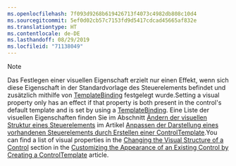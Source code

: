 ```yaml
---
ms.openlocfilehash: 7f093d9268b619426713f4073c4982db808c10d4
ms.sourcegitcommit: 5ef0d02cb57c7153fd9d5417cdcad45665af832e
ms.translationtype: HT
ms.contentlocale: de-DE
ms.lasthandoff: 08/29/2019
ms.locfileid: "71138049"
---
```

> [!NOTE]
>  <span data-ttu-id="d56f2-101">Das Festlegen einer visuellen Eigenschaft erzielt nur einen Effekt, wenn sich diese Eigenschaft in der Standardvorlage des Steuerelements befindet und zusätzlich mithilfe von [TemplateBinding](~/docs/framework/wpf/advanced/templatebinding-markup-extension.md) festgelegt wurde.</span><span class="sxs-lookup"><span data-stu-id="d56f2-101">Setting a visual property only has an effect if that property is both present in the control's default template and is set by using a [TemplateBinding](~/docs/framework/wpf/advanced/templatebinding-markup-extension.md).</span></span> <span data-ttu-id="d56f2-102">Eine Liste der visuellen Eigenschaften finden Sie im Abschnitt [Ändern der visuellen Struktur eines Steuerelements](~/docs/framework/wpf/controls/customizing-the-appearance-of-an-existing-control.md#changing-the-visual-structure-of-a-control) im Artikel [Anpassen der Darstellung eines vorhandenen Steuerelements durch Erstellen einer ControlTemplate](~/docs/framework/wpf/controls/customizing-the-appearance-of-an-existing-control.md).</span><span class="sxs-lookup"><span data-stu-id="d56f2-102">You can find a list of visual properties in the [Changing the Visual Structure of a Control](~/docs/framework/wpf/controls/customizing-the-appearance-of-an-existing-control.md#changing-the-visual-structure-of-a-control) section in the [Customizing the Appearance of an Existing Control by Creating a ControlTemplate](~/docs/framework/wpf/controls/customizing-the-appearance-of-an-existing-control.md) article.</span></span>
  
